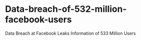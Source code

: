 # Data-breach-of-532-million-facebook-users
Data Breach at Facebook Leaks   Information of 533 Million Users
